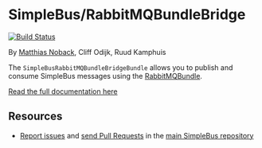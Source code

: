 # SimpleBus/RabbitMQBundleBridge

[![Build Status](https://travis-ci.org/SimpleBus/RabbitMQBundleBridge.svg?branch=master)](https://travis-ci.org/SimpleBus/RabbitMQBundleBridge)

By [Matthias Noback](http://php-and-symfony.matthiasnoback.nl/), Cliff Odijk, Ruud Kamphuis

The `SimpleBusRabbitMQBundleBridgeBundle` allows you to publish and consume SimpleBus messages using the
[RabbitMQBundle](https://github.com/php-amqplib/RabbitMqBundle).

[Read the full documentation here](http://simplebus.github.io/RabbitMQBundleBridge)

Resources
---------

  * [Report issues](https://github.com/SimpleBus/SimpleBus/issues) and
    [send Pull Requests](https://github.com/SimpleBus/SimpleBus/pulls)
    in the [main SimpleBus repository](https://github.com/SimpleBus/SimpleBus)
